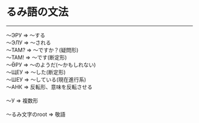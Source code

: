 # るみ語の文法
___
～ЭРУ => ～する<BR>
～ЭЛУ => ～される<BR>
～ТАМ? => ～ですか？(疑問形)<BR>
～ТАМ! => ～です(断定形)<BR>
～ӪРУ => ～のようだ(～かもしれない)<BR>
～ЩЕУ => ～した(断定形)<BR>
～ШЕУ => ～している(現在進行系)<BR>
～АНК => 反転形、意味を反転させる<BR>
<BR>
～У => 複数形<BR>
<BR>
～るみ文字のroot => 敬語<BR>